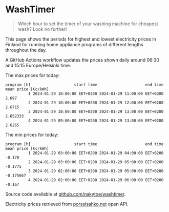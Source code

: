 
# WashTimer

> Which hour to set the timer of your washing machine for cheapest wash? Look no further!

This page shows the periods for highest and lowest electricity prices in Finland 
for running home appliance programs of different lengths throughout the day. 

A GitHub Actions workflow updates the prices shown daily around 06:30 and 15:15 Europe/Helsinki time.

The max prices for today:

	program [h]                   start time                     end time mean price [€c/kWh]
	          1 2024-01-29 10:00:00 EET+0200 2024-01-29 11:00:00 EET+0200               2.697
	          2 2024-01-29 10:00:00 EET+0200 2024-01-29 12:00:00 EET+0200              2.6715
	          3 2024-01-29 10:00:00 EET+0200 2024-01-29 13:00:00 EET+0200            2.652333
	          4 2024-01-29 09:00:00 EET+0200 2024-01-29 13:00:00 EET+0200              2.6265

The min prices for today:

	program [h]                   start time                     end time mean price [€c/kWh]
	          1 2024-01-29 03:00:00 EET+0200 2024-01-29 04:00:00 EET+0200              -0.178
	          2 2024-01-29 03:00:00 EET+0200 2024-01-29 05:00:00 EET+0200             -0.1775
	          3 2024-01-29 02:00:00 EET+0200 2024-01-29 05:00:00 EET+0200           -0.175667
	          4 2024-01-29 02:00:00 EET+0200 2024-01-29 06:00:00 EET+0200              -0.167


Source code available at [github.com/nakytoe/washtimer](https://github.com/nakytoe/washtimer).

Electricity prices retrieved from [porssisahko.net](https://porssisahko.net/api) open API.
